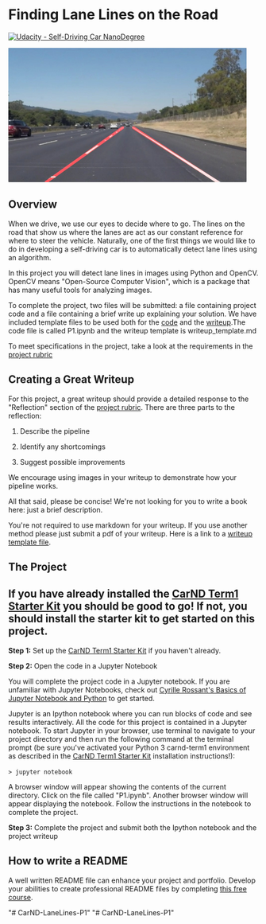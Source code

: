 # **Finding Lane Lines on the Road** 
[![Udacity - Self-Driving Car NanoDegree](https://s3.amazonaws.com/udacity-sdc/github/shield-carnd.svg)](http://www.udacity.com/drive)

<img src="examples/laneLines_thirdPass.jpg" width="480" alt="Combined Image" />

Overview
---

When we drive, we use our eyes to decide where to go.  The lines on the road that show us where the lanes are act as our constant reference for where to steer the vehicle.  Naturally, one of the first things we would like to do in developing a self-driving car is to automatically detect lane lines using an algorithm.

In this project you will detect lane lines in images using Python and OpenCV.  OpenCV means "Open-Source Computer Vision", which is a package that has many useful tools for analyzing images.  

To complete the project, two files will be submitted: a file containing project code and a file containing a brief write up explaining your solution. We have included template files to be used both for the [code](https://github.com/udacity/CarND-LaneLines-P1/blob/master/P1.ipynb) and the [writeup](https://github.com/udacity/CarND-LaneLines-P1/blob/master/writeup_template.md).The code file is called P1.ipynb and the writeup template is writeup_template.md 

To meet specifications in the project, take a look at the requirements in the [project rubric](https://review.udacity.com/#!/rubrics/322/view)


Creating a Great Writeup
---
For this project, a great writeup should provide a detailed response to the "Reflection" section of the [project rubric](https://review.udacity.com/#!/rubrics/322/view). There are three parts to the reflection:

1. Describe the pipeline

2. Identify any shortcomings

3. Suggest possible improvements

We encourage using images in your writeup to demonstrate how your pipeline works.  

All that said, please be concise!  We're not looking for you to write a book here: just a brief description.

You're not required to use markdown for your writeup.  If you use another method please just submit a pdf of your writeup. Here is a link to a [writeup template file](https://github.com/udacity/CarND-LaneLines-P1/blob/master/writeup_template.md). 


The Project
---

## If you have already installed the [CarND Term1 Starter Kit](https://github.com/udacity/CarND-Term1-Starter-Kit/blob/master/README.md) you should be good to go!   If not, you should install the starter kit to get started on this project. ##

**Step 1:** Set up the [CarND Term1 Starter Kit](https://classroom.udacity.com/nanodegrees/nd013/parts/fbf77062-5703-404e-b60c-95b78b2f3f9e/modules/83ec35ee-1e02-48a5-bdb7-d244bd47c2dc/lessons/8c82408b-a217-4d09-b81d-1bda4c6380ef/concepts/4f1870e0-3849-43e4-b670-12e6f2d4b7a7) if you haven't already.

**Step 2:** Open the code in a Jupyter Notebook

You will complete the project code in a Jupyter notebook.  If you are unfamiliar with Jupyter Notebooks, check out <A HREF="https://www.packtpub.com/books/content/basics-jupyter-notebook-and-python" target="_blank">Cyrille Rossant's Basics of Jupyter Notebook and Python</A> to get started.

Jupyter is an Ipython notebook where you can run blocks of code and see results interactively.  All the code for this project is contained in a Jupyter notebook. To start Jupyter in your browser, use terminal to navigate to your project directory and then run the following command at the terminal prompt (be sure you've activated your Python 3 carnd-term1 environment as described in the [CarND Term1 Starter Kit](https://github.com/udacity/CarND-Term1-Starter-Kit/blob/master/README.md) installation instructions!):

`> jupyter notebook`

A browser window will appear showing the contents of the current directory.  Click on the file called "P1.ipynb".  Another browser window will appear displaying the notebook.  Follow the instructions in the notebook to complete the project.  

**Step 3:** Complete the project and submit both the Ipython notebook and the project writeup

## How to write a README
A well written README file can enhance your project and portfolio.  Develop your abilities to create professional README files by completing [this free course](https://www.udacity.com/course/writing-readmes--ud777).

"# CarND-LaneLines-P1" 
"# CarND-LaneLines-P1" 
